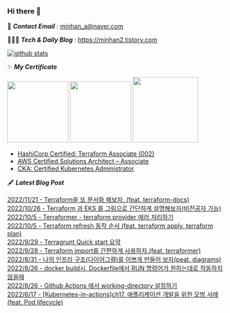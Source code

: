 ### Hi there 👋
📧  ***Contact Email*** : minhan_a@naver.com

👨🏻‍💻  ***Tech & Daily Blog*** : https://minhan2.tistory.com

[![github stats](https://github-readme-stats.vercel.app/api?username=whoo3474&show_icons=true&hide_border=False)](https://minhan2.tistory.com)



✨ ***My Certificate***

<div>
<img src="https://tistory1.daumcdn.net/tistory/2920456/skin/images/hashicorp-certified-terraform-associate.png" width="140" height="140"/>
<img src="https://tistory1.daumcdn.net/tistory/2920456/skin/images/aws-certified-solutions-architect-associate.png" width="140" height="140"/>
<img src="https://tistory1.daumcdn.net/tistory/2920456/skin/images/cka-certified-kubernetes-administrator.png" width="150" height="150"/>
<div/>


- [HashiCorp Certified: Terraform Associate (002)](https://www.credly.com/badges/f7a6c791-502c-47ec-a33b-bb45c75b6dc6/public_url)
- [AWS Certified Solutions Architect – Associate](https://www.credly.com/badges/5e5b409a-fb97-4f97-b7fe-b19c659a54ee/public_url)
- [CKA: Certified Kubernetes Administrator](https://www.credly.com/badges/ca5ed398-930a-4a7b-8cb7-9189e911c77b/public_url)



🖋 ***Latest Blog Post***

[2022/11/21 - Terraform을 또 문서화 해보자. (feat. terraform-docs)](https://minhan2.tistory.com/entry/Terraform%EC%9D%84-%EB%98%90-%EB%AC%B8%EC%84%9C%ED%99%94-%ED%95%B4%EB%B3%B4%EC%9E%90-feat-terraform-docs) <br>
[2022/10/26 - Terraform 과 EKS 를 그림으로 간단하게 설명해보자(비전공자 가능)](https://minhan2.tistory.com/entry/Terraform-%EA%B3%BC-EKS-%EB%A5%BC-%EA%B7%B8%EB%A6%BC%EC%9C%BC%EB%A1%9C-%EA%B0%84%EB%8B%A8%ED%95%98%EA%B2%8C-%EC%84%A4%EB%AA%85%ED%95%B4%EB%B3%B4%EC%9E%90%EB%B9%84%EC%A0%84%EA%B3%B5%EC%9E%90-%EA%B0%80%EB%8A%A5) <br>
[2022/10/5 - Terraformer - terraform provider 에러 처리하기](https://minhan2.tistory.com/entry/terraformer-terraform-provider-%EC%97%90%EB%9F%AC-%EC%B2%98%EB%A6%AC%ED%95%98%EA%B8%B0) <br>
[2022/10/5 - Terraform refresh 동작 순서 (feat. terraform apply, terraform plan)](https://minhan2.tistory.com/entry/Terraform-refresh-%EB%8F%99%EC%9E%91-%EC%88%9C%EC%84%9C-feat-terraform-apply-terraform-plan) <br>
[2022/9/29 - Terragrunt Quick start 요약](https://minhan2.tistory.com/entry/Terragrunt-Quick-start-%EC%9A%94%EC%95%BD) <br>
[2022/9/28 - Terraform import를 간편하게 사용하자.(feat. terraformer)](https://minhan2.tistory.com/entry/Terraform-import%EB%A5%BC-%EA%B0%84%ED%8E%B8%ED%95%98%EA%B2%8C-%EC%82%AC%EC%9A%A9%ED%95%98%EC%9E%90feat-terraformer) <br>
[2022/8/31 - 나의 인프라 구조(다이어그램)를 이쁘게 만들어 보자(peat. diagrams)](https://minhan2.tistory.com/entry/%EB%82%98%EC%9D%98-%EC%9D%B8%ED%94%84%EB%9D%BC-%EA%B5%AC%EC%A1%B0%EB%8B%A4%EC%9D%B4%EC%96%B4%EA%B7%B8%EB%9E%A8%EB%A5%BC-%EC%9D%B4%EC%81%98%EA%B2%8C-%EB%A7%8C%EB%93%A4%EC%96%B4-%EB%B3%B4%EC%9E%90peat-diagrams) <br>
[2022/8/26 - docker build시, Dockerfile에서 RUN 명령어가 원하는데로 작동하지 않을때](https://minhan2.tistory.com/entry/docker-build%EC%8B%9C-Dockerfile%EC%97%90%EC%84%9C-RUN-%EB%AA%85%EB%A0%B9%EC%96%B4%EA%B0%80-%EC%9B%90%ED%95%98%EB%8A%94%EB%8D%B0%EB%A1%9C-%EC%9E%91%EB%8F%99%ED%95%98%EC%A7%80-%EC%95%8A%EC%9D%84%EB%95%8C) <br>
[2022/8/26 - Github Actions 에서 working-directory 설정하기](https://minhan2.tistory.com/entry/Github-Actions-%EC%97%90%EC%84%9C-working-directory-%EC%84%A4%EC%A0%95%ED%95%98%EA%B8%B0-1) <br>
[2022/6/17 - [Kubernetes-in-actions]ch17. 애플리케이션 개발을 위한 모범 사례(feat. Pod lifecycle)](https://minhan2.tistory.com/entry/Kubernetes-in-actionsch17-%EC%95%A0%ED%94%8C%EB%A6%AC%EC%BC%80%EC%9D%B4%EC%85%98-%EA%B0%9C%EB%B0%9C%EC%9D%84-%EC%9C%84%ED%95%9C-%EB%AA%A8%EB%B2%94-%EC%82%AC%EB%A1%80feat-Pod-lifecycle) <br>
